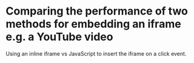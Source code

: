 # Comparing the performance of two methods for embedding an iframe e.g. a YouTube video

Using an inline iframe vs JavaScript to insert the iframe on a click event.
